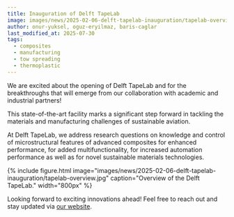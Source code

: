 ```yaml
---
title: Inauguration of Delft TapeLab
image: images/news/2025-02-06-delft-tapelab-inauguration/tapelab-overview.jpg
author: onur-yuksel, oguz-eryilmaz, baris-caglar
last_modified_at: 2025-07-30
tags:
  - composites
  - manufacturing
  - tow spreading
  - thermoplastic
---
```


<!-- excerpt start -->
We are excited about the opening of Delft TapeLab and for the breakthroughs that will emerge from our collaboration with academic and industrial partners!
<!-- excerpt end -->

This state-of-the-art facility marks a significant step forward in tackling the materials and manufacturing challenges of sustainable aviation.

At Delft TapeLab, we address research questions on knowledge and control of microstructural features of advanced composites for enhanced performance, for added multifunctionality, for increased automation performance as well as for novel sustainable materials technologies.

{%
  include figure.html
  image="images/news/2025-02-06-delft-tapelab-inauguration/tapelab-overview.jpg"
  caption="Overview of the Delft TapeLab."
  width="800px"
%}

Looking forward to exciting innovations ahead! Feel free to reach out and stay updated via [our website](https://www.tudelft.nl/lr/delft-tapelab).